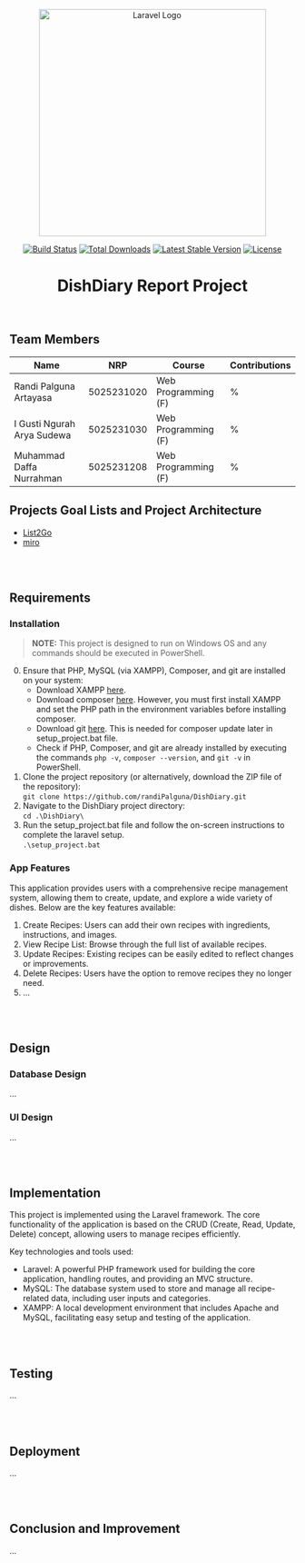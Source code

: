 <p align="center"><a href="https://laravel.com" target="_blank"><img src="https://raw.githubusercontent.com/laravel/art/master/logo-lockup/5%20SVG/2%20CMYK/1%20Full%20Color/laravel-logolockup-cmyk-red.svg" width="400" alt="Laravel Logo"></a></p>

<p align="center">
<a href="https://github.com/laravel/framework/actions"><img src="https://github.com/laravel/framework/workflows/tests/badge.svg" alt="Build Status"></a>
<a href="https://packagist.org/packages/laravel/framework"><img src="https://img.shields.io/packagist/dt/laravel/framework" alt="Total Downloads"></a>
<a href="https://packagist.org/packages/laravel/framework"><img src="https://img.shields.io/packagist/v/laravel/framework" alt="Latest Stable Version"></a>
<a href="https://packagist.org/packages/laravel/framework"><img src="https://img.shields.io/packagist/l/laravel/framework" alt="License"></a>
</p>

<h1 align="center">DishDiary Report Project</h1>

<br>

## Team Members
| Name                       | NRP        | Course              | Contributions |
| ---                        | ---        | ---                 | ---           |
| Randi Palguna Artayasa     | 5025231020 | Web Programming (F) | % |
| I Gusti Ngurah Arya Sudewa | 5025231030 | Web Programming (F) | % |
| Muhammad Daffa Nurrahman   | 5025231208 | Web Programming (F) | % |


## Projects Goal Lists and Project Architecture
- <a href="https://list2go.io/en/list/-O9_-WEf6HI6P26MifTM" target="_blank">List2Go</a>
- <a href="https://miro.com/welcomeonboard/WU04dm9Xc0JjdUxCVDBhUDhlNGdsT0hVWXd3ZUJuQnRPRFllSlNzcHhqTTd2WXVYaGVxY2o3YmR3azR4YXVtd3wzNDU4NzY0NTg3MTMzNzk1Njc3fDI=?share_link_id=230823000814" target="_blank">miro</a>

<br><br>

## Requirements

### Installation
> **NOTE:** This project is designed to run on Windows OS and any commands should be executed in PowerShell.
0. Ensure that PHP, MySQL (via XAMPP), Composer, and git are installed on your system:
   - Download XAMPP <a href="https://www.apachefriends.org/download.html" target="_blank">here</a>.
   - Download composer <a href="https://getcomposer.org/Composer-Setup.exe" target="_blank">here</a>. However, you must first install XAMPP and set the PHP path in the environment variables before installing composer.
   - Download git <a href="https://git-scm.com/downloads/win" target="_blank">here</a>. This is needed for composer update later in setup_project.bat file.
   - Check if PHP, Composer, and git are already installed by executing the commands `php -v`, `composer --version`, and `git -v` in PowerShell.
1. Clone the project repository (or alternatively, download the ZIP file of the repository):<br>
   `git clone https://github.com/randiPalguna/DishDiary.git`
2. Navigate to the DishDiary project directory:<br>
   `cd .\DishDiary\`
3. Run the setup_project.bat file and follow the on-screen instructions to complete the laravel setup.<br>
   `.\setup_project.bat`

### App Features
This application provides users with a comprehensive recipe management system, allowing them to create, update, and explore a wide variety of dishes. Below are the key features available:
1. Create Recipes: Users can add their own recipes with ingredients, instructions, and images.
2. View Recipe List: Browse through the full list of available recipes.
3. Update Recipes: Existing recipes can be easily edited to reflect changes or improvements.
4. Delete Recipes: Users have the option to remove recipes they no longer need.
5. ...

<br><br>

## Design

### Database Design
...

### UI Design
...

<br><br>

## Implementation
This project is implemented using the Laravel framework. The core functionality of the application is based on the CRUD (Create, Read, Update, Delete) concept, allowing users to manage recipes efficiently.

Key technologies and tools used:
- Laravel: A powerful PHP framework used for building the core application, handling routes, and providing an MVC structure.
- MySQL: The database system used to store and manage all recipe-related data, including user inputs and categories.
- XAMPP: A local development environment that includes Apache and MySQL, facilitating easy setup and testing of the application.

<br><br>

## Testing
...

<br><br>

## Deployment
...

<br><br>

## Conclusion and Improvement
...